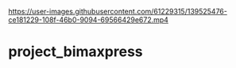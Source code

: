 

https://user-images.githubusercontent.com/61229315/139525476-ce181229-108f-46b0-9094-69566429e672.mp4

# project_bimaxpress
